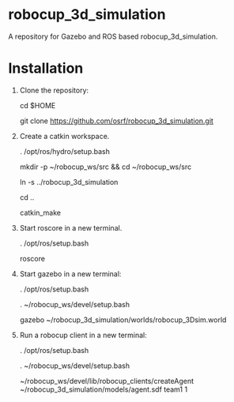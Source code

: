 robocup_3d_simulation
=====================

A repository for Gazebo and ROS based robocup_3d_simulation.

Installation
============

1. Clone the repository:

    cd $HOME

    git clone https://github.com/osrf/robocup_3d_simulation.git

2. Create a catkin workspace.

    . /opt/ros/hydro/setup.bash
    
    mkdir -p ~/robocup_ws/src && cd ~/robocup_ws/src

    ln -s ../robocup_3d_simulation
    
    cd ..
    
    catkin_make
    
3. Start roscore in a new terminal.

    . /opt/ros/setup.bash
    
    roscore

4. Start gazebo in a new terminal:

    . /opt/ros/setup.bash
     
    . ~/robocup_ws/devel/setup.bash

    gazebo ~/robocup_3d_simulation/worlds/robocup_3Dsim.world

4. Run a robocup client in a new terminal:
  
    . /opt/ros/setup.bash
     
    . ~/robocup_ws/devel/setup.bash

    ~/robocup_ws/devel/lib/robocup_clients/createAgent ~/robocup_3d_simulation/models/agent.sdf team1 1
